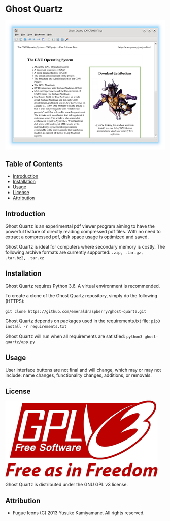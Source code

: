 # Ghost Quartz
![](doc/cover.png)
## Table of Contents
- [Introduction](#Introduction)
- [Installation](#Installaton)
- [Usage](#Usage)
- [License](#License)
- [Attribution](#Attribution)
## Introduction
Ghost Quartz is an experimental pdf viewer program aiming to have the
powerful feature of directly reading compressed pdf files. With no need
to extract a compressed pdf, disk space usage is optimized and saved.

Ghost Quartz is ideal for computers where secondary memory is costly.
The following archive formats are currently supported:
`.zip, .tar.gz, .tar.bz2, .tar.xz`
## Installation
Ghost Quartz requires Python 3.6. A virtual environment is recommended.

To create a clone of the Ghost Quartz repository, simply do the
following (HTTPS):

`git clone https://github.com/emeraldraspberry/ghost-quartz.git`

Ghost Quartz depends on packages used in the requirements.txt file:
`pip3 install -r requirements.txt`

Ghost Quartz will run when all requirements are satisfied:
`python3 ghost-quartz/app.py`

## Usage
User interface buttons are not final and will change, which may or may
not include: name changes, functionality changes, additions, or
removals.
## License
![](doc/license.png)

Ghost Quartz is distributed under the GNU GPL v3 license.

## Attribution
- Fugue Icons (C) 2013 Yusuke Kamiyamane. All rights reserved.
